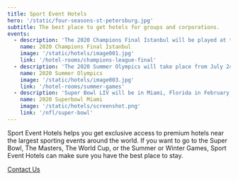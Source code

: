 ```yaml
---
title: Sport Event Hotels
hero: '/static/four-seasons-st-petersburg.jpg'
subtitle: The best place to get hotels for groups and corporations.
events:
  - description: 'The 2020 Champions Final Istanbul will be played at the Atatürk Olympic Stadium in Istanbul, Turkey on May 30th, 2020.'
    name: 2020 Champions Final Istanbul 
    image: '/static/hotels/image001.jpg'
    link: '/hotel-rooms/champions-league-final'
  - description: 'The 2020 Summer Olympics will take place from July 24th to August 9th, 2020 in Tokyo, Japan.'
    name: 2020 Summer Olympics
    image: '/static/hotels/image003.jpg'
    link: '/hotel-rooms/summer-games'
  - description: 'Super Bowl LIV will be in Miami, Florida in February 2020. Hotels are selling out fast, yet we can secure you the best hotels in the area. Contact us now!'
    name: 2020 Superbowl Miami
    image: '/static/hotels/screenshot.png'
    link: '/nfl/super-bowl'
---
```

<p class="mt-2 text-gray-600 sm:text-xl sm:mt-4">
  Sport Event Hotels helps you get exclusive access to premium hotels near the largest sporting events around the world. If you want to go to the Super Bowl, The Masters, The World Cup, or the Summer or Winter Games, Sport Event Hotels can make sure you have the best place to stay.
</p>

<div class="mt-4 sm:mt-6">
  <a class="btn" href="/contact">Contact Us</a>
</div>